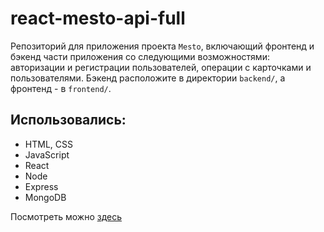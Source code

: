 # react-mesto-api-full
Репозиторий для приложения проекта `Mesto`, включающий фронтенд и бэкенд части приложения со следующими возможностями: авторизации и регистрации пользователей, операции с карточками и пользователями. Бэкенд расположите в директории `backend/`, а фронтенд - в `frontend/`. 

## Использовались: 
- HTML, CSS
- JavaScript
- React
- Node
- Express
- MongoDB

Посмотреть можно [здесь](https://dariajurr.students.nomoredomains.xyz)
